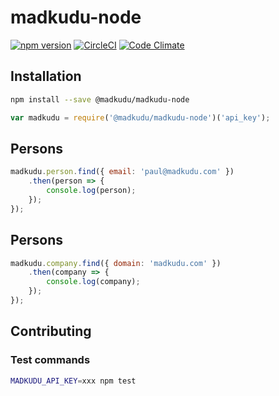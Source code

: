 # madkudu-node
[![npm version](https://badge.fury.io/js/%40madkudu%2Fmadkudu-node.svg)](https://badge.fury.io/js/%40madkudu%2Fmadkudu-node)
[![CircleCI](https://circleci.com/gh/MadKudu/madkudu-node.svg?style=svg)](https://circleci.com/gh/MadKudu/madkudu-node)
[![Code Climate](https://codeclimate.com/github/MadKudu/madkudu-node/badges/gpa.svg)](https://codeclimate.com/github/MadKudu/madkudu-node)

## Installation

```sh
npm install --save @madkudu/madkudu-node
```

```javascript
var madkudu = require('@madkudu/madkudu-node')('api_key');
```

## Persons

```javascript
madkudu.person.find({ email: 'paul@madkudu.com' })
	.then(person => {
		console.log(person);
	});
});
```

## Persons

```javascript
madkudu.company.find({ domain: 'madkudu.com' })
	.then(company => {
		console.log(company);
	});
});
```


## Contributing

### Test commands

```sh
MADKUDU_API_KEY=xxx npm test
```
